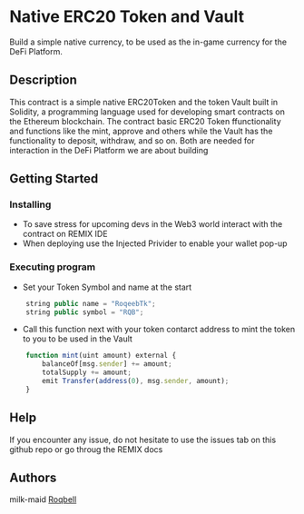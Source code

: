 # Native ERC20 Token and Vault

Build a simple native currency, to be used as the in-game currency for the DeFi Platform.

## Description

This contract is a simple native ERC20Token and the token Vault built in Solidity, a programming language used for developing smart contracts on the Ethereum blockchain. The contract basic ERC20 Token ffunctionality and functions like the mint, approve and others while the Vault has the functionality to deposit, withdraw, and so on. Both are needed for interaction in the DeFi Platform we are about building

## Getting Started

### Installing

* To save stress for upcoming devs in the Web3 world interact with the contract on REMIX IDE
* When deploying use the Injected Privider to enable your wallet pop-up

### Executing program

* Set your Token Symbol and name at the start

```javascript
    string public name = "RoqeebTk";
    string public symbol = "RQB";
```

* Call this function next with your token contarct address to mint the token to you to be used in the Vault

```javascript
    function mint(uint amount) external {
        balanceOf[msg.sender] += amount;
        totalSupply += amount;
        emit Transfer(address(0), msg.sender, amount);
    }
```

## Help

If you encounter any issue, do not hesitate to use the issues tab on this github repo or go throug the REMIX docs

## Authors

milk-maid
[Roqbell](https://twitter.com/the_roqbell)

<!-- ## License

This project is licensed under the [NAME HERE] License - see the LICENSE.md file for details -->
